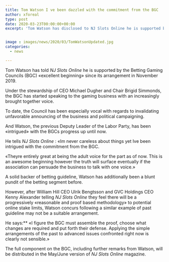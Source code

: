 ```yaml
---
title: Tom Watson I ve been dazzled with the commitment from the BGC
author: xforeal 
type: post
date: 2020-03-23T00:00:00+00:00
excerpt: 'Tom Watson has disclosed to NJ Slots Online he is supported by the Betting Gaming Councils (BGC) "awesome beginning" since its development in November 2019 '


image : images/news/2020/03/TomWatsonUpdated.jpg
categories:
  - news

---
```

Tom Watson has told _NJ Slots Online_ he is supported by the Betting Gaming Councils (BGC) &#171;excellent beginning&#187; since its arrangement in November 2019. 

Under the stewardship of CEO Michael Dugher and Chair Brigid Simmonds, the BGC has started speaking to the gaming business with an increasingly brought together voice. 

To date, the Council has been especially vocal with regards to invalidating unfavorable announcing of the business and political campaigning. 

And Watson, the previous Deputy Leader of the Labor Party, has been &#171;intrigued&#187; with the BGCs progress up until now. 

He tells _NJ Slots Online_ : &#171;Im never careless about things yet Ive been intrigued with the commitment from the BGC. 

&#171;Theyre entirely great at being the adult voice for the part as of now. This is an awesome beginning however the truth will surface eventually if the association can persuade the business to talk with one voice.&#187; 

A solid backer of betting guideline, Watson has additionally been a blunt pundit of the betting segment before. 

However, after William Hill CEO Ulrik Bengtsson and GVC Holdings CEO Kenny Alexander telling _NJ Slots Online_ they feel there will be a progressively &#171;reasonable and proof based methodology&#187; to potential online stake limits, Watson concurs following a similar example of past guideline may not be a suitable arrangement. 

He says:** &#171;I figure the BGC must assemble the proof, choose what changes are required and put forth their defense. Applying the simple arrangements of the past to advanced issues confronted right now is clearly not sensible.&#187; 

The full component on the BGC, including further remarks from Watson, will be distributed in the May/June version of _NJ Slots Online_ magazine.